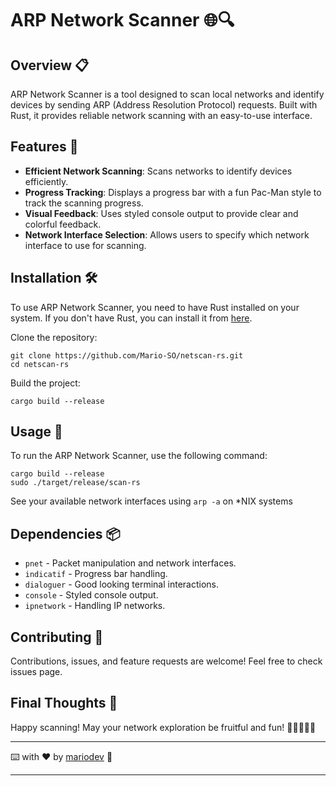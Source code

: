 # ARP Network Scanner 🌐🔍

## Overview 📋

ARP Network Scanner is a tool designed to scan local networks and identify devices by sending ARP (Address Resolution Protocol) requests. Built with Rust, it provides reliable network scanning with an easy-to-use interface.

## Features 🌟

- **Efficient Network Scanning**: Scans networks to identify devices efficiently.
- **Progress Tracking**: Displays a progress bar with a fun Pac-Man style to track the scanning progress.
- **Visual Feedback**: Uses styled console output to provide clear and colorful feedback.
- **Network Interface Selection**: Allows users to specify which network interface to use for scanning.

## Installation 🛠️

To use ARP Network Scanner, you need to have Rust installed on your system. If you don't have Rust, you can install it from [here](https://www.rust-lang.org/tools/install).

Clone the repository:
```
git clone https://github.com/Mario-SO/netscan-rs.git
cd netscan-rs
```

Build the project:
```
cargo build --release
```

## Usage 🚀

To run the ARP Network Scanner, use the following command:
```
cargo build --release
sudo ./target/release/scan-rs
```
See your available network interfaces using `arp -a` on *NIX systems

## Dependencies 📦

- `pnet` - Packet manipulation and network interfaces.
- `indicatif` - Progress bar handling.
- `dialoguer` - Good looking terminal interactions.
- `console` - Styled console output.
- `ipnetwork` - Handling IP networks.

## Contributing 🤝

Contributions, issues, and feature requests are welcome! Feel free to check issues page.

## Final Thoughts 💭

Happy scanning! May your network exploration be fruitful and fun! 🎉👩‍💻👨‍💻

---

⌨️ with ❤️ by [mariodev](https://github.com/Mario-SO) 🚀

---
